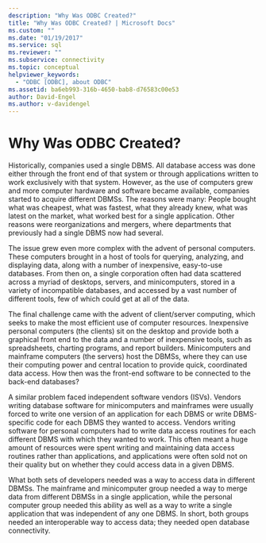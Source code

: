 ```yaml
---
description: "Why Was ODBC Created?"
title: "Why Was ODBC Created? | Microsoft Docs"
ms.custom: ""
ms.date: "01/19/2017"
ms.service: sql
ms.reviewer: ""
ms.subservice: connectivity
ms.topic: conceptual
helpviewer_keywords: 
  - "ODBC [ODBC], about ODBC"
ms.assetid: ba6eb993-316b-4650-bab8-d76583c00e53
author: David-Engel
ms.author: v-davidengel
---
```

# Why Was ODBC Created?
Historically, companies used a single DBMS. All database access was done either through the front end of that system or through applications written to work exclusively with that system. However, as the use of computers grew and more computer hardware and software became available, companies started to acquire different DBMSs. The reasons were many: People bought what was cheapest, what was fastest, what they already knew, what was latest on the market, what worked best for a single application. Other reasons were reorganizations and mergers, where departments that previously had a single DBMS now had several.  
  
 The issue grew even more complex with the advent of personal computers. These computers brought in a host of tools for querying, analyzing, and displaying data, along with a number of inexpensive, easy-to-use databases. From then on, a single corporation often had data scattered across a myriad of desktops, servers, and minicomputers, stored in a variety of incompatible databases, and accessed by a vast number of different tools, few of which could get at all of the data.  
  
 The final challenge came with the advent of client/server computing, which seeks to make the most efficient use of computer resources. Inexpensive personal computers (the clients) sit on the desktop and provide both a graphical front end to the data and a number of inexpensive tools, such as spreadsheets, charting programs, and report builders. Minicomputers and mainframe computers (the servers) host the DBMSs, where they can use their computing power and central location to provide quick, coordinated data access. How then was the front-end software to be connected to the back-end databases?  
  
 A similar problem faced independent software vendors (ISVs). Vendors writing database software for minicomputers and mainframes were usually forced to write one version of an application for each DBMS or write DBMS-specific code for each DBMS they wanted to access. Vendors writing software for personal computers had to write data access routines for each different DBMS with which they wanted to work. This often meant a huge amount of resources were spent writing and maintaining data access routines rather than applications, and applications were often sold not on their quality but on whether they could access data in a given DBMS.  
  
 What both sets of developers needed was a way to access data in different DBMSs. The mainframe and minicomputer group needed a way to merge data from different DBMSs in a single application, while the personal computer group needed this ability as well as a way to write a single application that was independent of any one DBMS. In short, both groups needed an interoperable way to access data; they needed open database connectivity.
